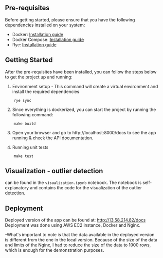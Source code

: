 ## Pre-requisites

Before getting started, please ensure that you have the following dependencies installed on your system:

- Docker: [Installation guide](https://docs.docker.com/get-docker/)
- Docker Compose: [Installation guide](https://docs.docker.com/compose/install/)
- Rye: [Installation guide](https://rye.astral.sh/)

## Getting Started

After the pre-requisites have been installed, you can follow the steps below to get the project up and running:

1. Environment setup - This command will create a virtual environment and install the required dependencies
```shell
    rye sync
```

2. Since everything is dockerized, you can start the project by running the following command:
```shell
    make build
```

3. Open your browser and go to http://localhost:8000/docs to see the app running & check the API documentation.

4. Running unit tests
```shell
    make test
```

## Visualization - outlier detection
can be found in the ```visualization.ipynb``` notebook. The notebook is self-explanatory and contains the code for the visualization of the outlier detection.

## Deployment
Deployed version of the app can be found at: http://13.58.214.82/docs
Deployment was done using AWS EC2 instance, Docker and Nginx. 

-What's important to note is that the data available in the deployed version is different from the one in the local version. Because of the size of the data and limits of the Nginx, I had to reduce the size of the data to 1000 rows, which is enough for the demonstration purposes.